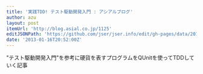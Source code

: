 ```yaml
---
title: '実践TDD! テスト駆動開発入門 : アシアルブログ'
author: azu
layout: post
itemUrl: 'http://blog.asial.co.jp/1125'
editJSONPath: 'https://github.com/jser/jser.info/edit/gh-pages/data/2013/01/index.json'
date: '2013-01-16T20:52:00Z'
---
```

"テスト駆動開発入門"を参考に硬貨を表すプログラムをQUnitを使ってTDDしていく記事
